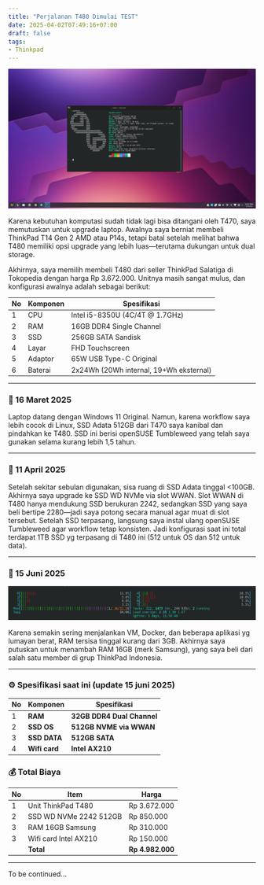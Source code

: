 ```yaml
---
title: "Perjalanan T480 Dimulai TEST"
date: 2025-04-02T07:49:16+07:00
draft: false
tags:
- Thinkpad
---
```


![img](https://raw.githubusercontent.com/bembenk18/Images/refs/heads/main/T480/Main.png)

Karena kebutuhan komputasi sudah tidak lagi bisa ditangani oleh T470, saya memutuskan untuk upgrade laptop. Awalnya saya berniat membeli ThinkPad T14 Gen 2 AMD atau P14s, tetapi batal setelah melihat bahwa T480 memiliki opsi upgrade yang lebih luas—terutama dukungan untuk dual storage.

Akhirnya, saya memilih membeli T480 dari seller ThinkPad Salatiga di Tokopedia dengan harga Rp 3.672.000. Unitnya masih sangat mulus, dan konfigurasi awalnya adalah sebagai berikut:

| No | Komponen | Spesifikasi                        |
|----|----------|-------------------------------------|
| 1  | CPU      | Intel i5-8350U (4C/4T @ 1.7GHz)     |
| 2  | RAM      | 16GB DDR4 Single Channel            |
| 3  | SSD      | 256GB SATA Sandisk                  |
| 4  | Layar    | FHD Touchscreen                     |
| 5  | Adaptor  | 65W USB Type-C Original             |
| 6  | Baterai  | 2x24Wh (20Wh internal, 19+Wh eksternal) |

---

### 📅 16 Maret 2025  
Laptop datang dengan Windows 11 Original. Namun, karena workflow saya lebih cocok di Linux, SSD Adata 512GB dari T470 saya kanibal dan pindahkan ke T480. SSD ini berisi openSUSE Tumbleweed yang telah saya gunakan selama kurang lebih 1,5 tahun.

---

### 📅 11 April 2025  
Setelah sekitar sebulan digunakan, sisa ruang di SSD Adata tinggal <100GB. Akhirnya saya upgrade ke SSD WD NVMe via slot WWAN. Slot WWAN di T480 hanya mendukung SSD berukuran 2242, sedangkan SSD yang saya beli bertipe 2280—jadi saya potong secara manual agar muat di slot tersebut. Setelah SSD terpasang, langsung saya instal ulang openSUSE Tumbleweed agar workflow tetap konsisten. Jadi konfigurasi saat ini total terdapat 1TB SSD yg terpasang di T480 ini (512 untuk OS dan 512 untuk data).

---

### 📅 15 Juni 2025  
![img](https://raw.githubusercontent.com/bembenk18/Images/refs/heads/main/T480/Ram.png)

Karena semakin sering menjalankan VM, Docker, dan beberapa aplikasi yg lumayan berat, RAM tersisa tinggal kurang dari 3GB. Akhirnya saya putuskan untuk menambah RAM 16GB (merk Samsung), yang saya beli dari salah satu member di grup ThinkPad Indonesia.

---

### ⚙️ Spesifikasi saat ini (update 15 juni 2025)
| No | Komponen | Spesifikasi                        |
|----|----------|-------------------------------------|
| 1  | **RAM**      | **32GB DDR4 Dual Channel**      |
| 2  | **SSD OS**   | **512GB NVME via WWAN**         |
| 3  | **SSD DATA** | **512GB SATA**                  |
| 4  | **Wifi card** | **Intel AX210**                  |

### 💰 Total Biaya

| No | Item                          | Harga         |
|----|-------------------------------|---------------|
| 1  | Unit ThinkPad T480            | Rp 3.672.000  |
| 2  | SSD WD NVMe 2242 512GB        | Rp   850.000  |
| 3  | RAM 16GB Samsung              | Rp   310.000  |
| 3  | Wifi card Intel AX210         | Rp   150.000  |
|    | **Total**                     | **Rp 4.982.000** |

---

To be continued...
